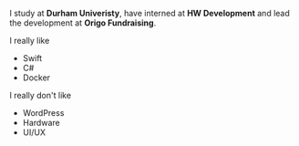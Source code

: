 I study at **Durham Univeristy**, have interned at **HW Development** and lead the development at **Origo Fundraising**.

I really like
 - Swift
 - C#
 - Docker

I really don't like
 - WordPress
 - Hardware
 - UI/UX


